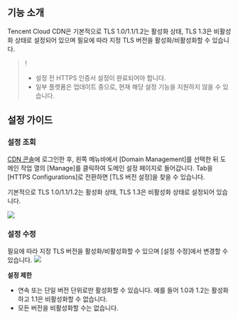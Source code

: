 ## 기능 소개

Tencent Cloud CDN은 기본적으로 TLS 1.0/1.1/1.2는 활성화 상태, TLS 1.3은 비활성화 상태로 설정되어 있으며 필요에 따라 지정 TLS 버전을 활성화/비활성화할 수 있습니다.

>!
>- 설정 전 HTTPS 인증서 설정이 완료되어야 합니다.
>- 일부 플랫폼은 업데이트 중으로, 현재 해당 설정 기능을 지원하지 않을 수 있습니다.



## 설정 가이드

### 설정 조회

[CDN 콘솔](https://console.cloud.tencent.com/cdn)에 로그인한 후, 왼쪽 메뉴바에서 [Domain Management]를 선택한 뒤 도메인 작업 열의 [Manage]를 클릭하여 도메인 설정 페이지로 들어갑니다. Tab을 [HTTPS Configurations]로 전환하면 [TLS 버전 설정]을 찾을 수 있습니다.

기본적으로 TLS 1.0/1.1/1.2는 활성화 상태, TLS 1.3은 비활성화 상태로 설정되어 있습니다.

![](https://main.qcloudimg.com/raw/7445026074dc473c366db6e65b807a17.png)


### 설정 수정

필요에 따라 지정 TLS 버전을 활성화/비활성화할 수 있으며 [설정 수정]에서 변경할 수 있습니다.
![](https://main.qcloudimg.com/raw/0cd09ce66a94d6886d68c60f22844310.png)

**설정 제한**

- 연속 또는 단일 버전 단위로만 활성화할 수 있습니다. 예를 들어 1.0과 1.2는 활성화하고 1.1은 비활성화할 수 없습니다.
- 모든 버전을 비활성화할 수는 없습니다.
